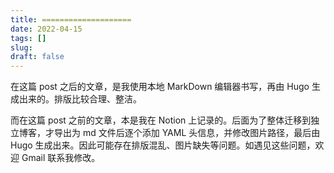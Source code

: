 ```yaml
---
title: ====================
date: 2022-04-15
tags: []
slug: 
draft: false
---
```


在这篇 post 之后的文章，是我使用本地 MarkDown 编辑器书写，再由 Hugo 生成出来的。排版比较合理、整洁。

而在这篇 post 之前的文章，本是我在 Notion 上记录的。后面为了整体迁移到独立博客，才导出为 md 文件后逐个添加 YAML 头信息，并修改图片路径，最后由 Hugo 生成出来。因此可能存在排版混乱、图片缺失等问题。如遇见这些问题，欢迎 Gmail 联系我修改。